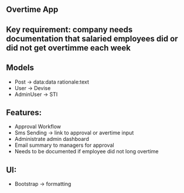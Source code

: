 ## Overtime App

## Key requirement: company needs documentation that salaried employees did or did not get overtimme each week

## Models

- Post -> data:data rationale:text
- User -> Devise
- AdminUser -> STI

## Features:

- Approval Workflow
- Sms Sending -> link to approval or avertime input
- Administrate admin dashboard
- Email summary to managers for approval
- Needs to be documented if employee did not long overtime

## UI:

- Bootstrap -> formatting
